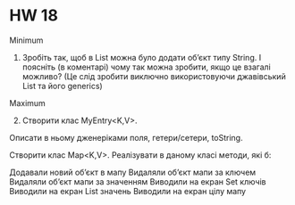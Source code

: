 # HW 18
<p>

Minimum 

1) Зробіть так, щоб в List<Integer> можна було додати об’єкт типу String. І поясніть (в коментарі) чому так можна зробити, якщо це взагалі можливо?  (Це слід зробити виключно використовуючи джавівський List та його generics)

Maximum 

2) Створити клас MyEntry<K,V>.

Описати в ньому дженеріками поля, гетери/сетери, toString.

Створити клас Map<K,V>. Реалізувати в даному класі методи, які б:

Додавали новий об’єкт в мапу
Видаляли об’єкт мапи за ключем 
Видаляли об’єкт мапи за значенням
Виводили на екран Set ключів
Виводили на екран List значень
Виводили на екран цілу мапу


</p>
